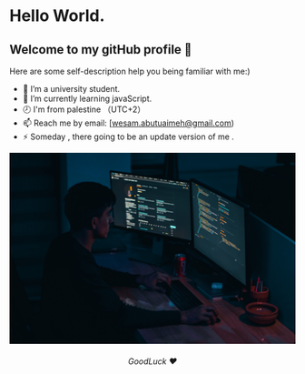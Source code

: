 # Hello World.
## Welcome to my gitHub profile 👋
Here are some self-description help you being familiar with me:)

- 🏫 I’m a university student.
- 💪 I’m currently learning javaScript.
- 🕗 I'm from palestine （UTC+2）
- 📫 Reach me by email: [wesam.abutuaimeh@gmail.com)
- ⚡ Someday , there going to be an update version of me . <br/>
<!-- ![imgs](mohammad-rahmani-_Fx34KeqIEw-unsplash.jpg) -->
<img src="mohammad-rahmani-_Fx34KeqIEw-unsplash.jpg" alt="imgs" width="100%" height="80%"></img>

<h6 align="center">GoodLuck ❤️</h6>

